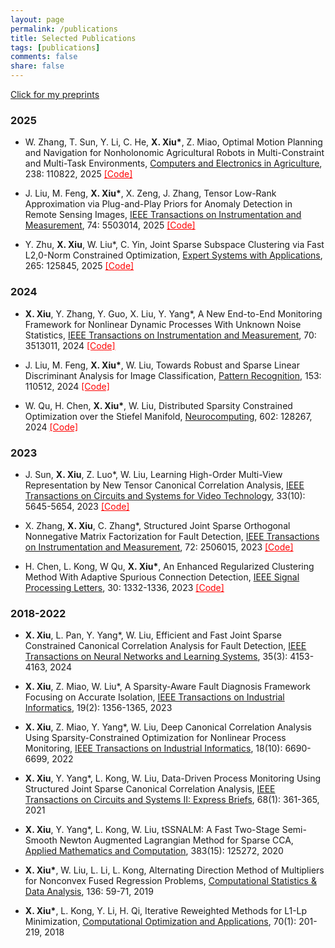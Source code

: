 ```yaml
---
layout: page
permalink: /publications
title: Selected Publications
tags: [publications]
comments: false
share: false
---
```


<a href="https://arxiv.org/search/?query=xiu%2C+xianchao&searchtype=all&abstracts=show&order=-announced_date_first&size=50" class="textlink" target="_blank"> Click for my preprints </a> <br>


### 2025

* W. Zhang, T. Sun, Y. Li, C. He, <b>X. Xiu*</b>, Z. Miao, Optimal Motion Planning and Navigation for Nonholonomic Agricultural Robots in Multi-Constraint and Multi-Task Environments, <a href="https://doi.org/10.1016/j.compag.2025.110822" class="textlink" target="_blank">Computers and Electronics in Agriculture</a>, 238: 110822, 2025 <a href="https://github.com/xianchaoxiu/MPAR" class="textlink" target="_blank" style="color: red;">[Code]</a>

* J. Liu, M. Feng, <b>X. Xiu*</b>, X. Zeng, J. Zhang, Tensor Low-Rank Approximation via Plug-and-Play Priors for Anomaly Detection in Remote Sensing Images, <a href="https://ieeexplore.ieee.org/document/10935754" class="textlink" target="_blank">IEEE Transactions on Instrumentation and Measurement</a>, 74: 5503014, 2025 <a href="https://github.com/xianchaoxiu/PnP-TLRA" class="textlink" target="_blank" style="color: red;">[Code]</a>

* Y. Zhu, <b>X. Xiu</b>, W. Liu*, C. Yin, Joint Sparse Subspace Clustering via Fast L2,0-Norm Constrained Optimization, <a href="https://doi.org/10.1016/j.eswa.2024.125845" class="textlink" target="_blank">Expert Systems with Applications</a>, 265: 125845, 2025 <a href="https://github.com/zhudafa/JSSC" class="textlink" target="_blank" style="color: red;">[Code]</a>


### 2024

* <b>X. Xiu</b>, Y. Zhang, Y. Guo, X. Liu, Y. Yang*, A New End-to-End Monitoring Framework for Nonlinear Dynamic Processes With Unknown Noise Statistics, <a href="https://ieeexplore.ieee.org/abstract/document/10464356" class="textlink" target="_blank">IEEE Transactions on Instrumentation and Measurement</a>, 70: 3513011, 2024 <a href="https://github.com/xianchaoxiu/DRNN" class="textlink" target="_blank" style="color: red;">[Code]</a>

* J. Liu, M. Feng, <b>X. Xiu*</b>, W. Liu, Towards Robust and Sparse Linear Discriminant Analysis for Image Classification, <a href="https://doi.org/10.1016/j.patcog.2024.110512" class="textlink" target="_blank">Pattern Recognition</a>, 153: 110512, 2024 <a href="https://github.com/EMXlight/RSLDAplus" class="textlink" target="_blank" style="color: red;">[Code]</a>

* W. Qu, H. Chen, <b>X. Xiu*</b>, W. Liu, Distributed Sparsity Constrained Optimization over the Stiefel Manifold, <a href="https://doi.org/10.1016/j.neucom.2024.128267" class="textlink" target="_blank">Neurocomputing</a>, 602: 128267, 2024 <a href="https://github.com/wtqu/DREAM" class="textlink" target="_blank" style="color: red;">[Code]</a>



### 2023

* J. Sun, <b>X. Xiu</b>, Z. Luo*, W. Liu, Learning High-Order Multi-View Representation by New Tensor Canonical Correlation Analysis, <a href="https://ieeexplore.ieee.org/abstract/document/10091146" class="textlink" target="_blank">IEEE Transactions on Circuits and Systems for Video Technology</a>, 33(10): 5645-5654, 2023  <a href="https://github.com/xianchaoxiu/TCCA" class="textlink" target="_blank" style="color: red;">[Code]</a>

* X. Zhang, <b>X. Xiu</b>, C. Zhang*, Structured Joint Sparse Orthogonal Nonnegative Matrix Factorization for Fault Detection, <a href="https://ieeexplore.ieee.org/abstract/document/10036023" class="textlink" target="_blank">IEEE Transactions on Instrumentation and Measurement</a>, 72: 2506015, 2023  <a href="https://github.com/xianchaoxiu/SJSONMF" class="textlink" target="_blank" style="color: red;">[Code]</a>

* H. Chen, L. Kong, W Qu, <b>X. Xiu*</b>, An Enhanced Regularized Clustering Method With Adaptive Spurious Connection Detection, <a href="https://ieeexplore.ieee.org/abstract/document/10252040" class="textlink" target="_blank">IEEE Signal Processing Letters</a>, 30: 1332-1336, 2023 <a href="https://github.com/xianchaoxiu/ERC" class="textlink" target="_blank" style="color: red;">[Code]</a>



### 2018-2022

* <b>X. Xiu</b>, L. Pan, Y. Yang*, W. Liu, Efficient and Fast Joint Sparse Constrained Canonical Correlation Analysis for Fault Detection, <a href="https://ieeexplore.ieee.org/document/9887978" class="textlink" target="_blank">IEEE Transactions on Neural Networks and Learning Systems</a>, 35(3): 4153-4163, 2024
  
* <b>X. Xiu</b>, Z. Miao, W. Liu*, A Sparsity-Aware Fault Diagnosis Framework Focusing on Accurate Isolation, <a href="https://ieeexplore.ieee.org/abstract/document/9788040" class="textlink" target="_blank">IEEE Transactions on Industrial Informatics</a>, 19(2): 1356-1365, 2023
  
* <b>X. Xiu</b>, Z. Miao, Y. Yang*, W. Liu, Deep Canonical Correlation Analysis Using Sparsity-Constrained Optimization for Nonlinear Process Monitoring, <a href="https://ieeexplore.ieee.org/document/9583864" class="textlink" target="_blank">IEEE Transactions on Industrial Informatics</a>, 18(10): 6690-6699, 2022
  
* <b>X. Xiu</b>, Y. Yang*, L. Kong, W. Liu, Data-Driven Process Monitoring Using Structured Joint Sparse Canonical Correlation Analysis, <a href="https://ieeexplore.ieee.org/abstract/document/9068308/" class="textlink" target="_blank">IEEE Transactions on Circuits and Systems II: Express Briefs</a>, 68(1): 361-365, 2021
  
* <b>X. Xiu</b>, Y. Yang*, L. Kong, W. Liu, tSSNALM: A Fast Two-Stage Semi-Smooth Newton Augmented Lagrangian Method for Sparse CCA, <a href="https://doi.org/10.1016/j.amc.2020.125272" class="textlink" target="_blank">Applied Mathematics and Computation</a>, 383(15): 125272, 2020
  
* <b>X. Xiu*</b>, W. Liu, L. Li, L. Kong, Alternating Direction Method of Multipliers for Nonconvex Fused Regression Problems, <a href="https://doi.org/10.1016/j.csda.2019.01.002" class="textlink" target="_blank">Computational Statistics & Data Analysis</a>, 136: 59-71, 2019
  
* <b>X. Xiu*</b>, L. Kong, Y. Li, H. Qi, Iterative Reweighted Methods for L1-Lp Minimization, <a href="https://link.springer.com/article/10.1007/s10589-017-9977-7" class="textlink" target="_blank">Computational Optimization and Applications</a>, 70(1): 201-219, 2018
